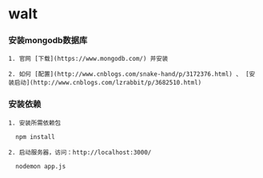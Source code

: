 # walt

### 安装mongodb数据库

    1. 官网 [下载](https://www.mongodb.com/) 并安装

    2. 如何 [配置](http://www.cnblogs.com/snake-hand/p/3172376.html) 、 [安装启动](http://www.cnblogs.com/lzrabbit/p/3682510.html)


### 安装依赖

    1. 安装所需依赖包

```
  npm install

```

    2. 启动服务器，访问：http://localhost:3000/

```
  nodemon app.js

```